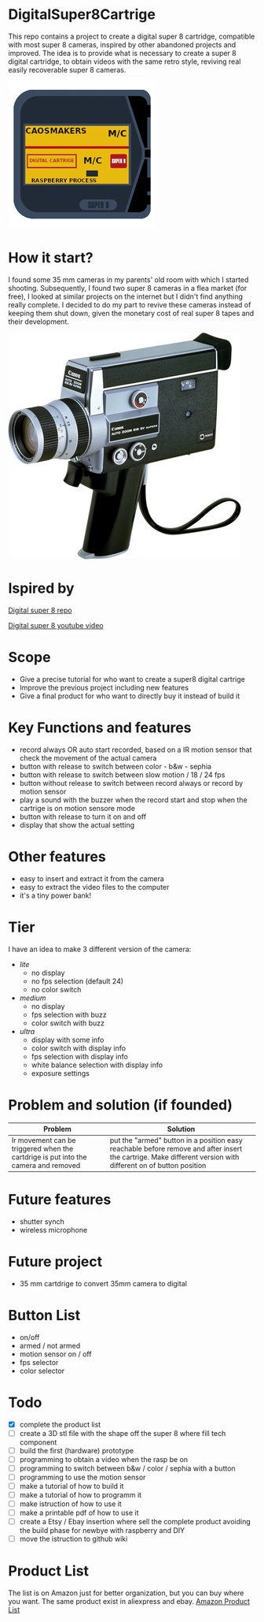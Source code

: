 # DigitalSuper8Cartrige
This repo contains a project to create a digital super 8 cartridge, compatible with most super 8 cameras, inspired by other abandoned projects and improved.
The idea is to provide what is necessary to create a super 8 digital cartridge, to obtain videos with the same retro style, reviving real easily recoverable super 8 cameras.

![Logo](https://github.com/Caos-Maker89/DigitalSuper8Cartrige/blob/main/images/logo.png)

# How it start?
I found some 35 mm cameras in my parents' old room with which I started shooting. Subsequently, I found two super 8 cameras in a flea market (for free), I looked at similar projects on the internet but I didn't find anything really complete. I decided to do my part to revive these cameras instead of keeping them shut down, given the monetary cost of real super 8 tapes and their development.

![CanonCamera](https://github.com/Caos-Maker89/DigitalSuper8Cartrige/blob/main/images/canonCamera.jpg)

# Ispired by
[Digital super 8 repo](https://github.com/Codaea/DigitalSuper8)

[Digital super 8 youtube video](https://www.youtube.com/watch?v=Dq85ZsAZxso)

# Scope
- Give a precise tutorial for who want to create a super8 digital cartrige
- Improve the previous project including new features
- Give a final product for who want to directly buy it instead of build it

# Key Functions and features
- record always OR auto start recorded, based on a IR motion sensor that check the movement of the actual camera
- button with release to switch between color - b&w - sephia
- button with release to switch between slow motion / 18 / 24 fps
- button without release to switch between record always or record by motion sensor
- play a sound with the buzzer when the record start and stop when the cartrige is on motion sensore mode
- button with release to turn it on and off
- display that show the actual setting 

# Other features
- easy to insert and extract it from the camera
- easy to extract the video files to the computer
- it's a tiny power bank!

# Tier
I have an idea to make 3 different version of the camera:
- *lite*
    - no display
    - no fps selection (default 24)
    - no color switch 
- *medium*
    - no display
    - fps selection with buzz
    - color switch with buzz
- *ultra*
    - display with some info
    - color switch with display info
    - fps selection with display info
    - white balance selection with display info
    - exposure settings

# Problem and solution (if founded)

| Problem | Solution |
| ------- | ------- |
| Ir movement can be triggered when the cartdrige is put into the camera and removed | put the "armed" button in a position easy reachable before remove and after insert the cartrige. Make different version with different on of button position |

# Future features 
- shutter synch
- wireless microphone

# Future project
- 35 mm cartdrige to convert 35mm camera to digital

# Button List 
- on/off
- armed / not armed
- motion sensor on / off 
- fps selector
- color selector

# Todo
- [x] complete the product list
- [ ] create a 3D stl file with the shape off the super 8 where fill tech component
- [ ] build the first (hardware) prototype
- [ ] programming to obtain a video when the rasp be on
- [ ] programming to switch between b&w / color / sephia with a button
- [ ] programming to use the motion sensor 
- [ ] make a tutorial of how to build it
- [ ] make a tutorial of how to programm it
- [ ] make istruction of how to use it 
- [ ] make a printable pdf of how to use it
- [ ] create a Etsy / Ebay insertion where sell the complete product avoiding the build phase for newbye with raspberry and DIY
- [ ] move the istruction to github wiki

# Product List
The list is on Amazon just for better organization, but you can buy where you want. The same product exist in aliexpress and ebay.
[Amazon Product List](https://www.amazon.it/hz/wishlist/ls/3WLFAU62Y95Z?ref_=wl_share)
